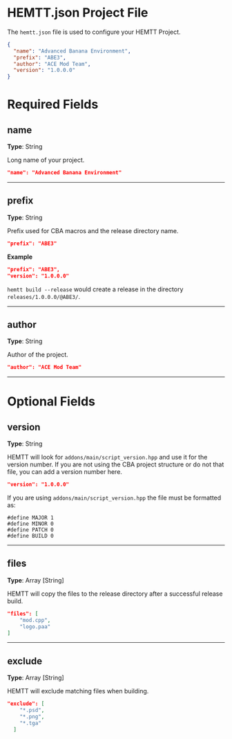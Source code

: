 # HEMTT.json Project File

The `hemtt.json` file is used to configure your HEMTT Project.

```json
{
  "name": "Advanced Banana Environment",
  "prefix": "ABE3",
  "author": "ACE Mod Team",
  "version": "1.0.0.0"
}
```

# Required Fields

## name
**Type**: String

Long name of your project.
```json
"name": "Advanced Banana Environment"
```
<hr/>

## prefix
**Type**: String

Prefix used for CBA macros and the release directory name.

```json
"prefix": "ABE3"
```

**Example**

```json
"prefix": "ABE3",
"version": "1.0.0.0"
```

`hemtt build --release` would create a release in the directory `releases/1.0.0.0/@ABE3/`.
<hr/>

## author
**Type**: String

Author of the project.

```json
"author": "ACE Mod Team"
```
<hr/>

# Optional Fields

## version
**Type**: String

HEMTT will look for `addons/main/script_version.hpp` and use it for the version number. If you are not using the CBA project structure or do not that file, you can add a version number here.

```json
"version": "1.0.0.0"
```

If you are using `addons/main/script_version.hpp` the file must be formatted as:
```
#define MAJOR 1
#define MINOR 0
#define PATCH 0
#define BUILD 0
```
<hr/>

## files
**Type**: Array \[String\]

HEMTT will copy the files to the release directory after a successful release build.

```json
"files": [
    "mod.cpp",
    "logo.paa"
]
```
<hr/>

## exclude
**Type**: Array \[String\]

HEMTT will exclude matching files when building.

```json
"exclude": [
    "*.psd",
    "*.png",
    "*.tga"
  ]
```
